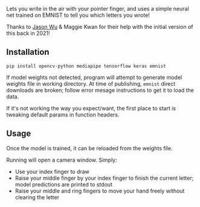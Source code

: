 Lets you write in the air with your pointer finger, and uses a simple neural net trained on EMNIST to tell you which letters you wrote!

Thanks to [Jason Wu](https://github.com/abstractlegwear) & Maggie Kwan for their help with the initial version of this back in 2021!

## Installation
`pip install opencv-python mediapipe tensorflow keras emnist`

If model weights not detected, program will attempt to generate model weights file in working directory. At time of publishing, `emnist` direct downloads are broken; follow error mesage instructions to get it to load the data.

If it's not working the way you expect/want, the first place to start is tweaking default params in function headers.

## Usage
Once the model is trained, it can be reloaded from the weights file.

Running will open a camera window. Simply:
- Use your index finger to draw
- Raise your middle finger by your index finger to finish the current letter; model predictions are printed to stdout
- Raise your middle and ring fingers to move your hand freely without clearing the letter
